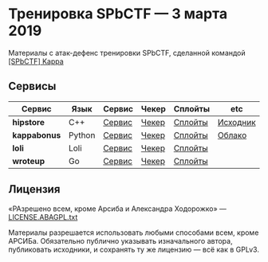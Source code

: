 # Тренировка SPbCTF — 3 марта 2019

Материалы с атак-дефенс тренировки SPbCTF, сделанной командой [[SPbCTF] Kappa](https://kappactf.ru/)

## Сервисы

| Сервис | Язык | Сервис | Чекер | Сплойты | etc |
|--------|------|--------|-------|---------|-----|
| **hipstore** | C++ | [Сервис](services/hipstore/) | [Чекер](checkers/hipstore/) | [Сплойты](sploits/hipstore/) | [Исходник](etc/hipstore/main.cpp) |
| **kappabonus** | Python | [Сервис](services/kappabonus/) | [Чекер](checkers/kappabonus/) | [Сплойты](sploits/kappabonus/) | [Облако](etc/kappabonus/) |
| **loli** | Loli | [Сервис](services/loli/) | [Чекер](checkers/loli/) | [Сплойты](sploits/loli/) | |
| **wroteup** | Go | [Сервис](service/wroteup/) | [Чекер](checkers/wroteup/) | [Сплойты](sploits/wroteup/) | |

## Лицензия
«РАзрешено всем, кроме Арсиба и Александра Ходорожко» — [LICENSE.ABAGPL.txt](LICENSE.ABAGPL.txt)

Материалы разрешается использовать любыми способами всем, кроме АРСИБа. Обязательно публично указывать изначального автора, публиковать исходники, и сохранять ту же лицензию — всё как в GPLv3.

